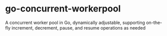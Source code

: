 # go-concurrent-workerpool
A concurrent worker pool in Go, dynamically adjustable, supporting on-the-fly increment, decrement, pause, and resume operations as needed
